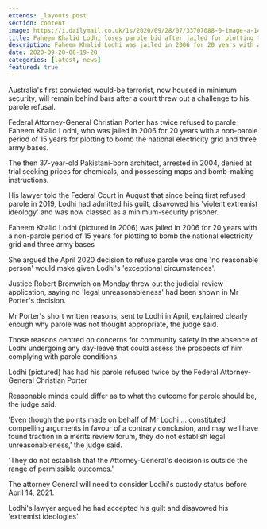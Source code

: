 ```yaml
---
extends: _layouts.post
section: content
image: https://i.dailymail.co.uk/1s/2020/09/28/07/33707088-0-image-a-14_1601274508539.jpg 
title: Faheem Khalid Lodhi loses parole bid after jailed for plotting to bomb national electricity grid 
description: Faheem Khalid Lodhi was jailed in 2006 for 20 years with a non-parole period of 15 years for plotting to bomb the national electricity grid and three army bases. 
date: 2020-09-28-08-19-28 
categories: [latest, news] 
featured: true 
--- 
```

Australia's first convicted would-be terrorist, now housed in minimum security, will remain behind bars after a court threw out a challenge to his parole refusal.

Federal Attorney-General Christian Porter has twice refused to parole Faheem Khalid Lodhi, who was jailed in 2006 for 20 years with a non-parole period of 15 years for plotting to bomb the national electricity grid and three army bases.

The then 37-year-old Pakistani-born architect, arrested in 2004, denied at trial seeking prices for chemicals, and possessing maps and bomb-making instructions.

His lawyer told the Federal Court in August that since being first refused parole in 2019, Lodhi had admitted his guilt, disavowed his 'violent extremist ideology' and was now classed as a minimum-security prisoner.

Faheem Khalid Lodhi (pictured in 2006) was jailed in 2006 for 20 years with a non-parole period of 15 years for plotting to bomb the national electricity grid and three army bases

She argued the April 2020 decision to refuse parole was one 'no reasonable person' would make given Lodhi's 'exceptional circumstances'.

Justice Robert Bromwich on Monday threw out the judicial review application, saying no 'legal unreasonableness' had been shown in Mr Porter's decision.

Mr Porter's short written reasons, sent to Lodhi in April, explained clearly enough why parole was not thought appropriate, the judge said.

Those reasons centred on concerns for community safety in the absence of Lodhi undergoing any day-leave that could assess the prospects of him complying with parole conditions.

Lodhi (pictured) has had his parole refused twice by the Federal Attorney-General Christian Porter

Reasonable minds could differ as to what the outcome for parole should be, the judge said.

'Even though the points made on behalf of Mr Lodhi ... constituted compelling arguments in favour of a contrary conclusion, and may well have found traction in a merits review forum, they do not establish legal unreasonableness,' the judge said.

'They do not establish that the Attorney-General's decision is outside the range of permissible outcomes.'

The attorney General will need to consider Lodhi's custody status before April 14, 2021.

Lodhi's lawyer argued he had accepted his guilt and disavowed his 'extremist ideologies' 

